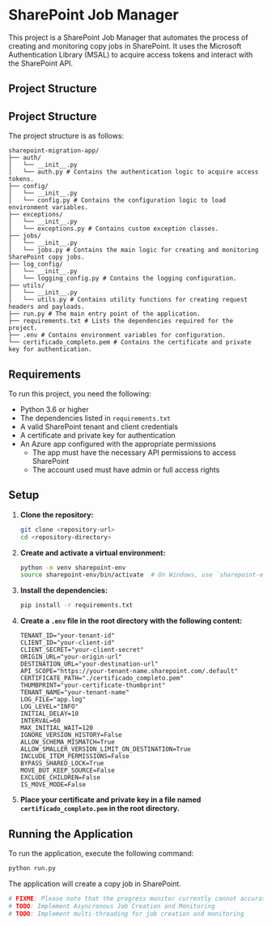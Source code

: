 # SharePoint Job Manager

This project is a SharePoint Job Manager that automates the process of creating and monitoring copy jobs in SharePoint. It uses the Microsoft Authentication Library (MSAL) to acquire access tokens and interact with the SharePoint API.

## Project Structure

## Project Structure

The project structure is as follows:

```
sharepoint-migration-app/
├── auth/
│   └── __init__.py
│   └── auth.py # Contains the authentication logic to acquire access tokens.
├── config/
│   └── __init__.py
│   └── config.py # Contains the configuration logic to load environment variables.
├── exceptions/
│   └── __init__.py
│   └── exceptions.py # Contains custom exception classes.
├── jobs/
│   └── __init__.py
│   └── jobs.py # Contains the main logic for creating and monitoring SharePoint copy jobs.
├── log_config/
│   └── __init__.py
│   └── logging_config.py # Contains the logging configuration.
├── utils/
│   └── __init__.py
│   └── utils.py # Contains utility functions for creating request headers and payloads.
├── run.py # The main entry point of the application.
├── requirements.txt # Lists the dependencies required for the project.
├── .env # Contains environment variables for configuration.
└── certificado_completo.pem # Contains the certificate and private key for authentication.
```

## Requirements

To run this project, you need the following:

- Python 3.6 or higher
- The dependencies listed in `requirements.txt`
- A valid SharePoint tenant and client credentials
- A certificate and private key for authentication
- An Azure app configured with the appropriate permissions
  - The app must have the necessary API permissions to access SharePoint
  - The account used must have admin or full access rights

## Setup

1. **Clone the repository:**

    ```sh
    git clone <repository-url>
    cd <repository-directory>
    ```

2. **Create and activate a virtual environment:**

    ```sh
    python -m venv sharepoint-env
    source sharepoint-env/bin/activate  # On Windows, use `sharepoint-env\Scripts\activate`
    ```

3. **Install the dependencies:**

    ```sh
    pip install -r requirements.txt
    ```

4. **Create a `.env` file in the root directory with the following content:**

    ```properties
    TENANT_ID="your-tenant-id"
    CLIENT_ID="your-client-id"
    CLIENT_SECRET="your-client-secret"
    ORIGIN_URL="your-origin-url"
    DESTINATION_URL="your-destination-url"
    API_SCOPE="https://your-tenant-name.sharepoint.com/.default"
    CERTIFICATE_PATH="./certificado_completo.pem"
    THUMBPRINT="your-certificate-thumbprint"
    TENANT_NAME="your-tenant-name"
    LOG_FILE="app.log"
    LOG_LEVEL="INFO"
    INITIAL_DELAY=10
    INTERVAL=60
    MAX_INITIAL_WAIT=120
    IGNORE_VERSION_HISTORY=False
    ALLOW_SCHEMA_MISMATCH=True
    ALLOW_SMALLER_VERSION_LIMIT_ON_DESTINATION=True
    INCLUDE_ITEM_PERMISSIONS=False
    BYPASS_SHARED_LOCK=True
    MOVE_BUT_KEEP_SOURCE=False
    EXCLUDE_CHILDREN=False
    IS_MOVE_MODE=False
    ```

5. **Place your certificate and private key in a file named `certificado_completo.pem` in the root directory.**

## Running the Application

To run the application, execute the following command:

```sh
python run.py
```

The application will create a copy job in SharePoint.

```sh
# FIXME: Please note that the progress monitor currently cannot accurately determine if a job has completed.
# TODO: Implement Asyncronous Job Creation and Monitoring
# TODO: Implement multi-threading for job creation and monitoring
```
